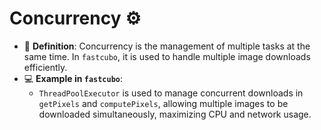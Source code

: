 # **Concurrency** ⚙️

- 📖 **Definition**: Concurrency is the management of multiple tasks at the same time. In `fastcubo`, it is used to handle multiple image downloads efficiently.
- 💻 **Example in `fastcubo`**:
  - `ThreadPoolExecutor` is used to manage concurrent downloads in `getPixels` and `computePixels`, allowing multiple images to be downloaded simultaneously, maximizing CPU and network usage.